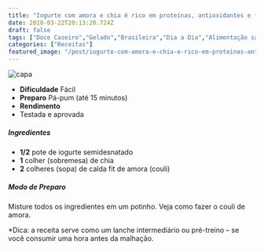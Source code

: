 ```yaml
---
title: "Iogurte com amora e chia é rico em proteínas, antioxidantes e fibras"
date: 2018-03-22T20:13:20.724Z
draft: false
tags: ["Doce Caseiro","Gelado","Brasileira","Dia a Dia","Alimentação saudável","Dietas antioxidantes","Fibras","Leite e derivados","Proteínas"]
categories: ["Receitas"]
featured_image: "/post/iogurte-com-amora-e-chia-e-rico-em-proteinas-antioxidantes-e-fibras.93154c55.jpg"
---
```


![capa](/post/iogurte-com-amora-e-chia-e-rico-em-proteinas-antioxidantes-e-fibras.93154c55.jpg)

*   **Dificuldade** Fácil
*   **Preparo** Pá-pum (até 15 minutos)
*   **Rendimento**
*   Testada e aprovada
    

##### Ingredientes

*   **1/2** pote de iogurte semidesnatado
*   **1** colher (sobremesa) de chia
*   **2** colheres (sopa) de calda fit de amora (couli)

##### Modo de Preparo

Misture todos os ingredientes em um potinho. Veja como fazer o couli de amora.

*Dica: a receita serve como um lanche intermediário ou pré-treino – se você consumir uma hora antes da malhação.

